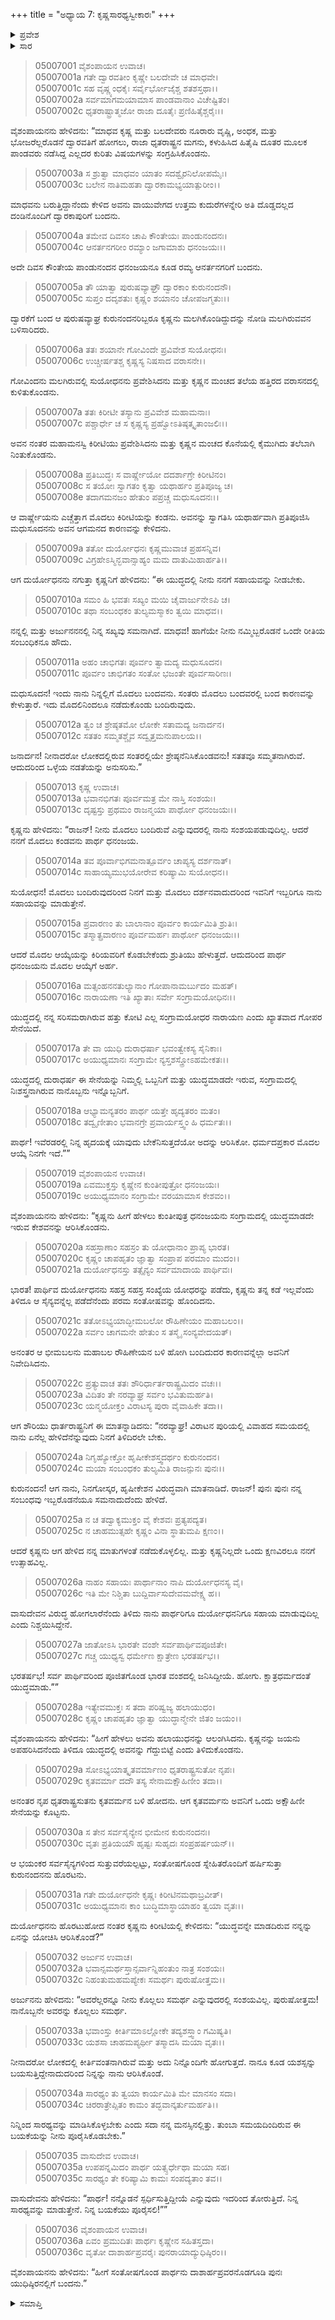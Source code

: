 +++
title = "ಅಧ್ಯಾಯ 7: ಕೃಷ್ಣಸಾರಥ್ಯಸ್ವೀಕಾರಃ"
+++

<details><summary>ಪ್ರವೇಶ</summary>


।।   ಓಂ ಓಂ ನಮೋ ನಾರಾಯಣಾಯ।।   ಶ್ರೀ ವೇದವ್ಯಾಸಾಯ ನಮಃ ।।

ಶ್ರೀ ಕೃಷ್ಣದ್ವೈಪಾಯನ ವೇದವ್ಯಾಸ ವಿರಚಿತ  

**ಶ್ರೀ ಮಹಾಭಾರತ**

**ಉದ್ಯೋಗ ಪರ್ವ**

**ಸೇನೋದ್ಯೋಗ ಪರ್ವ**

**ಅಧ್ಯಾಯ 7**

</details>


<details><summary>ಸಾರ</summary>

ಕೃಷ್ಣನು ದ್ವಾರಕೆಗೆ ಮರಳಿದ್ದಾನೆಂದು ತಿಳಿದ ದುರ್ಯೋಧನನು ಬೇಗನೆ ದ್ವಾರಕೆಗೆ ಹೋದುದು (1-2). ಅದೇ ದಿವಸ ಅರ್ಜುನನೂ ದ್ವಾರಕೆಗೆ ಬಂದುದು (3).  ಕೃಷ್ಣನು ಮಲಗಿರುವಲ್ಲಿಗೆ ಮೊದಲು ಬಂದ ದುರ್ಯೋಧನನು ಮಂಚದ ತಲೆಯ ಹತ್ತಿರ ಕುಳಿತುಕೊಳ್ಳಲು ನಂತರ ಬಂದ ಅರ್ಜುನನು ಮಂಚದ ಕೊನೆಯಲ್ಲಿ ತಲೆಬಾಗಿ ನಿಂತುಕೊಂಡಿದುದು (4-7). ಕೃಷ್ಣನು ಎಚ್ಚೆತ್ತು ಮೊದಲು ಕಂಡ ಅರ್ಜುನನಲ್ಲಿ ಬಂದ ಕಾರಣವನ್ನು ಕೇಳಲು ದುರ್ಯೋಧನನು ಕೃಷ್ಣನಿಗೆ ಯುದ್ಧದಲ್ಲಿ ತನಗೆ ಸಹಾಯ ನೀಡಬೇಕೆಂದು, ಕೃಷ್ಣನು ತನಗೆ ಮತ್ತು ಅರ್ಜುನನಿಗೆ ಒಂದೇ ರೀತಿಯ ಸಂಬಂಧಿಕನೆಂದೂ, ಇಲ್ಲಿಗೆ ತಾನು ಮೊದಲು ಬಂದಿರುವುದರಿಂದ ತನ್ನಲ್ಲಿ ಬಂದ ಕಾರಣವನ್ನು ಮೊದಲು ಕೇಳಬೇಕೆಂದು ಹೇಳುವುದು (8-12). ಇಬ್ಬರಿಗೂ ಸಹಾಯವನ್ನು ಮಾಡುವೆನೆಂದೂ, ಆದರೆ ಮೊದಲ ಆಯ್ಕೆಯನ್ನು ಕಿರಿಯವನಿಗೆ ಕೊಡಬೇಕೆಂದೂ ಹೇಳಿ (13-15), ಕೃಷ್ಣನು “ಯುದ್ಧದಲ್ಲಿ ದುರಾಧರ್ಷ ನಾರಾಯಣಿ ಸೇನೆಯನ್ನು ನಿಮ್ಮಲ್ಲಿ ಒಬ್ಬನಿಗೆ ಮತ್ತು ಯುದ್ಧಮಾಡದೇ ಇರುವ, ಸಂಗ್ರಾಮದಲ್ಲಿ ನಿಃಶಸ್ತ್ರನಾಗಿರುವ ನಾನೊಬ್ಬನು ಇನ್ನೊಬ್ಬನಿಗೆ. ಇದರಲ್ಲಿ ಅರ್ಜುನನು ಮೊದಲು ಆರಿಸಿಕೊಳ್ಳಲಿ” ಎನ್ನುವುದು (16-18). ಅರ್ಜುನನು ಕೃಷ್ಣನನ್ನೂ ದುರ್ಯೋಧನನು ಸೇನೆಯನ್ನೂ ಆರಿಸಿಕೊಂಡಿದುದು (19-21). ದುರ್ಯೋಧನನು ಬಲರಾಮನಲ್ಲಿಗೆ ಹೋಗಿ ಕೇಳಲು ತಾನು ಇಬ್ಬರಲ್ಲಿ ಯಾರಿಗೂ ಸಹಾಯಮಾಡುವುದಿಲ್ಲವೆಂದು ಹೇಳಿದುದು (22-28). ದುರ್ಯೋಧನನು ಕೃತವರ್ಮನಿಂದ ಒಂದು ಅಕ್ಷೌಹಿಣೀ ಸೇನೆಯನ್ನು ಪಡೆದು ಹಿಂದಿರುಗಿದುದು (29-30). ಕೃಷ್ಣನು ಕೇಳಲು ಅವನನ್ನು ಆರಿಸಿಕೊಂಡಿದುದಕ್ಕೆ ಅರ್ಜುನನು ಕಾರಣವನ್ನಿತ್ತು ಕೃಷ್ಣನನ್ನೊಡಗೂಡಿ ಯುಧಿಷ್ಠಿರನಲ್ಲಿಗೆ ಮರಳಿದುದು (31-36).

</details>


> 05007001 ವೈಶಂಪಾಯನ ಉವಾಚ।   
05007001a ಗತೇ ದ್ವಾರವತೀಂ ಕೃಷ್ಣೇ ಬಲದೇವೇ ಚ ಮಾಧವೇ।  
05007001c ಸಹ ವೃಷ್ಣ್ಯಂಧಕೈಃ ಸರ್ವೈರ್ಭೋಜೈಶ್ಚ ಶತಶಸ್ತಥಾ।।  
05007002a ಸರ್ವಮಾಗಮಯಾಮಾಸ ಪಾಂಡವಾನಾಂ ವಿಚೇಷ್ಟಿತಂ।   
05007002c ಧೃತರಾಷ್ಟ್ರಾತ್ಮಜೋ ರಾಜಾ ದೂತೈಃ ಪ್ರಣಿಹಿತೈಶ್ಚರೈಃ।।

ವೈಶಂಪಾಯನನು ಹೇಳಿದನು: “ಮಾಧವ ಕೃಷ್ಣ ಮತ್ತು ಬಲದೇವರು ನೂರಾರು ವೃಷ್ಣಿ, ಅಂಧಕ, ಮತ್ತು ಭೋಜರೆಲ್ಲರೊಡನೆ ದ್ವಾರವತಿಗೆ ಹೋಗಲು, ರಾಜಾ ಧೃತರಾಷ್ಟ್ರನ ಮಗನು, ಕಳುಹಿಸಿದ ಹಿತೈಷಿ ದೂತರ ಮೂಲಕ ಪಾಂಡವರು ನಡೆಸಿದ್ದ ಎಲ್ಲದರ ಕುರಿತು ವಿಷಯಗಳನ್ನು ಸಂಗ್ರಹಿಸಿಕೊಂಡನು.

> 05007003a ಸ ಶ್ರುತ್ವಾ ಮಾಧವಂ ಯಾತಂ ಸದಶ್ವೈರನಿಲೋಪಮೈಃ।  
05007003c ಬಲೇನ ನಾತಿಮಹತಾ ದ್ವಾರಕಾಮಭ್ಯಯಾತ್ಪುರೀಂ।।

ಮಾಧವನು ಬರುತ್ತಿದ್ದಾನೆಂದು ಕೇಳಿದ ಅವನು ವಾಯುವೇಗದ ಉತ್ತಮ ಕುದುರೆಗಳನ್ನೇರಿ ಅತಿ ದೊಡ್ಡದಲ್ಲದ ದಂಡಿನೊಂದಿಗೆ ದ್ವಾರಕಾಪುರಿಗೆ ಬಂದನು.

> 05007004a ತಮೇವ ದಿವಸಂ ಚಾಪಿ ಕೌಂತೇಯಃ ಪಾಂಡುನಂದನಃ।  
05007004c ಆನರ್ತನಗರೀಂ ರಮ್ಯಾಂ ಜಗಾಮಾಶು ಧನಂಜಯಃ।।

ಅದೇ ದಿವಸ ಕೌಂತೇಯ ಪಾಂಡುನಂದನ ಧನಂಜಯನೂ ಕೂಡ ರಮ್ಯ ಆನರ್ತನಗರಿಗೆ ಬಂದನು.

> 05007005a ತೌ ಯಾತ್ವಾ ಪುರುಷವ್ಯಾಘ್ರೌ ದ್ವಾರಕಾಂ ಕುರುನಂದನೌ।   
05007005c ಸುಪ್ತಂ ದದೃಶತುಃ ಕೃಷ್ಣಂ ಶಯಾನಂ ಚೋಪಜಗ್ಮತುಃ।।

ದ್ವಾರಕೆಗೆ ಬಂದ ಆ ಪುರುಷವ್ಯಾಘ್ರ ಕುರುನಂದನರಿಬ್ಬರೂ ಕೃಷ್ಣನು ಮಲಗಿಕೊಂಡಿದ್ದುದನ್ನು ನೋಡಿ ಮಲಗಿರುವವನ ಬಳಿಸಾರಿದರು.

> 05007006a ತತಃ ಶಯಾನೇ ಗೋವಿಂದೇ ಪ್ರವಿವೇಶ ಸುಯೋಧನಃ।  
05007006c ಉಚ್ಚೀರ್ಷತಶ್ಚ ಕೃಷ್ಣಸ್ಯ ನಿಷಸಾದ ವರಾಸನೇ।।

ಗೋವಿಂದನು ಮಲಗಿರುವಲ್ಲಿ ಸುಯೋಧನನು ಪ್ರವೇಶಿಸಿದನು ಮತ್ತು ಕೃಷ್ಣನ ಮಂಚದ ತಲೆಯ ಹತ್ತಿರದ ವರಾಸನದಲ್ಲಿ ಕುಳಿತುಕೊಂಡನು.

> 05007007a ತತಃ ಕಿರೀಟೀ ತಸ್ಯಾನು ಪ್ರವಿವೇಶ ಮಹಾಮನಾಃ।  
05007007c ಪಶ್ಚಾರ್ಧೇ ಚ ಸ ಕೃಷ್ಣಸ್ಯ ಪ್ರಹ್ವೋಽತಿಷ್ಠತ್ಕೃತಾಂಜಲಿಃ।।

ಅವನ ನಂತರ ಮಹಾಮನಸ್ವಿ ಕಿರೀಟಿಯು ಪ್ರವೇಶಿಸಿದನು ಮತ್ತು ಕೃಷ್ಣನ ಮಂಚದ ಕೊನೆಯಲ್ಲಿ ಕೈಮುಗಿದು ತಲೆಬಾಗಿ ನಿಂತುಕೊಂಡನು.

> 05007008a ಪ್ರತಿಬುದ್ಧಃ ಸ ವಾರ್ಷ್ಣೇಯೋ ದದರ್ಶಾಗ್ರೇ ಕಿರೀಟಿನಂ।   
05007008c ಸ ತಯೋಃ ಸ್ವಾಗತಂ ಕೃತ್ವಾ ಯಥಾರ್ಹಂ ಪ್ರತಿಪೂಜ್ಯ ಚ।  
05007008e ತದಾಗಮನಜಂ ಹೇತುಂ ಪಪ್ರಚ್ಚ ಮಧುಸೂದನಃ।।

ಆ ವಾರ್ಷ್ಣೇಯನು ಎಚ್ಚೆತ್ತಾಗ ಮೊದಲು ಕಿರೀಟಿಯನ್ನು ಕಂಡನು. ಅವನನ್ನು ಸ್ವಾಗತಿಸಿ ಯಥಾರ್ಹವಾಗಿ ಪ್ರತಿಪೂಜಿಸಿ ಮಧುಸೂದನನು ಅವನ ಆಗಮನದ ಕಾರಣವನ್ನು ಕೇಳಿದನು.

> 05007009a ತತೋ ದುರ್ಯೋಧನಃ ಕೃಷ್ಣಮುವಾಚ ಪ್ರಹಸನ್ನಿವ।  
05007009c ವಿಗ್ರಹೇಽಸ್ಮಿನ್ಭವಾನ್ಸಾಹ್ಯಂ ಮಮ ದಾತುಮಿಹಾರ್ಹತಿ।।

ಆಗ ದುರ್ಯೋಧನನು ನಗುತ್ತಾ ಕೃಷ್ಣನಿಗೆ ಹೇಳಿದನು: “ಈ ಯುದ್ಧದಲ್ಲಿ ನೀನು ನನಗೆ ಸಹಾಯವನ್ನು ನೀಡಬೇಕು.

> 05007010a ಸಮಂ ಹಿ ಭವತಃ ಸಖ್ಯಂ ಮಯಿ ಚೈವಾರ್ಜುನೇಽಪಿ ಚ।  
05007010c ತಥಾ ಸಂಬಂಧಕಂ ತುಲ್ಯಮಸ್ಮಾಕಂ ತ್ವಯಿ ಮಾಧವ।।

ನನ್ನಲ್ಲಿ ಮತ್ತು ಅರ್ಜುನನನಲ್ಲಿ ನಿನ್ನ ಸಖ್ಯವು ಸಮನಾಗಿದೆ. ಮಾಧವ! ಹಾಗೆಯೇ ನೀನು ನಮ್ಮಿಬ್ಬರೊಡನೆ ಒಂದೇ ರೀತಿಯ ಸಂಬಂಧಿಕನೂ ಹೌದು.

> 05007011a ಅಹಂ ಚಾಭಿಗತಃ ಪೂರ್ವಂ ತ್ವಾಮದ್ಯ ಮಧುಸೂದನ।  
05007011c ಪೂರ್ವಂ ಚಾಭಿಗತಂ ಸಂತೋ ಭಜಂತೇ ಪೂರ್ವಸಾರಿಣಃ।

ಮಧುಸೂದನ! ಇಂದು ನಾನು ನಿನ್ನಲ್ಲಿಗೆ ಮೊದಲು ಬಂದವನು. ಸಂತರು ಮೊದಲು ಬಂದವರಲ್ಲಿ ಬಂದ ಕಾರಣವನ್ನು ಕೇಳುತ್ತಾರೆ. ಇದು ಮೊದಲಿನಿಂದಲೂ ನಡೆದುಕೊಂಡು ಬಂದಿರುವುದು.

> 05007012a ತ್ವಂ ಚ ಶ್ರೇಷ್ಠತಮೋ ಲೋಕೇ ಸತಾಮದ್ಯ ಜನಾರ್ದನ।  
05007012c ಸತತಂ ಸಮ್ಮತಶ್ಚೈವ ಸದ್ವೃತ್ತಮನುಪಾಲಯ।।

ಜನಾರ್ದನ! ನೀನಾದರೋ ಲೋಕದಲ್ಲಿರುವ ಸಂತರಲ್ಲಿಯೇ ಶ್ರೇಷ್ಠನೆನಿಸಿಕೊಂಡವನು! ಸತತವೂ ಸಮ್ಮತನಾಗಿರುವೆ. ಆದುದರಿಂದ ಒಳ್ಳೆಯ ನಡತೆಯನ್ನು ಅನುಸರಿಸು.”

> 05007013 ಕೃಷ್ಣ ಉವಾಚ।  
05007013a ಭವಾನಭಿಗತಃ ಪೂರ್ವಮತ್ರ ಮೇ ನಾಸ್ತಿ ಸಂಶಯಃ।   
05007013c ದೃಷ್ಟಸ್ತು ಪ್ರಥಮಂ ರಾಜನ್ಮಯಾ ಪಾರ್ಥೋ ಧನಂಜಯಃ।।

ಕೃಷ್ಣನು ಹೇಳಿದನು: “ರಾಜನ್! ನೀನು ಮೊದಲು ಬಂದಿರುವೆ ಎನ್ನುವುದರಲ್ಲಿ ನಾನು ಸಂಶಯಪಡುವುದಿಲ್ಲ. ಆದರೆ ನನಗೆ ಮೊದಲು ಕಂಡವನು ಪಾರ್ಥ ಧನಂಜಯ.

> 05007014a ತವ ಪೂರ್ವಾಭಿಗಮನಾತ್ಪೂರ್ವಂ ಚಾಪ್ಯಸ್ಯ ದರ್ಶನಾತ್।  
05007014c ಸಾಹಾಯ್ಯಮುಭಯೋರೇವ ಕರಿಷ್ಯಾಮಿ ಸುಯೋಧನ।।

ಸುಯೋಧನ! ಮೊದಲು ಬಂದಿರುವುದರಿಂದ ನಿನಗೆ ಮತ್ತು ಮೊದಲು ದರ್ಶನವಾದುದರಿಂದ ಇವನಿಗೆ ಇಬ್ಬರಿಗೂ ನಾನು ಸಹಾಯವನ್ನು ಮಾಡುತ್ತೇನೆ.

> 05007015a ಪ್ರವಾರಣಂ ತು ಬಾಲಾನಾಂ ಪೂರ್ವಂ ಕಾರ್ಯಮಿತಿ ಶ್ರುತಿಃ।  
05007015c ತಸ್ಮಾತ್ಪ್ರವಾರಣಂ ಪೂರ್ವಮರ್ಹಃ ಪಾರ್ಥೋ ಧನಂಜಯಃ।।

ಆದರೆ ಮೊದಲ ಆಯ್ಕೆಯನ್ನು ಕಿರಿಯವರಿಗೆ ಕೊಡಬೇಕೆಂದು ಶ್ರುತಿಯು ಹೇಳುತ್ತದೆ. ಆದುದರಿಂದ ಪಾರ್ಥ ಧನಂಜಯನು ಮೊದಲ ಆಯ್ಕೆಗೆ ಅರ್ಹ.

> 05007016a ಮತ್ಸಂಹನನತುಲ್ಯಾನಾಂ ಗೋಪಾನಾಮರ್ಬುದಂ ಮಹತ್।  
05007016c ನಾರಾಯಣಾ ಇತಿ ಖ್ಯಾತಾಃ ಸರ್ವೇ ಸಂಗ್ರಾಮಯೋಧಿನಃ।।

ಯುದ್ಧದಲ್ಲಿ ನನ್ನ ಸರಿಸಮರಾಗಿರುವ ಹತ್ತು ಕೋಟಿ ಎಲ್ಲ ಸಂಗ್ರಾಮಯೋಧರ ನಾರಾಯಣ ಎಂದು ಖ್ಯಾತವಾದ ಗೋಪರ ಸೇನೆಯಿದೆ.

> 05007017a ತೇ ವಾ ಯುಧಿ ದುರಾಧರ್ಷಾ ಭವಂತ್ವೇಕಸ್ಯ ಸೈನಿಕಾಃ।  
05007017c ಅಯುಧ್ಯಮಾನಃ ಸಂಗ್ರಾಮೇ ನ್ಯಸ್ತಶಸ್ತ್ರೋಽಹಮೇಕತಃ।।

ಯುದ್ಧದಲ್ಲಿ ದುರಾಧರ್ಷ ಈ ಸೇನೆಯನ್ನು ನಿಮ್ಮಲ್ಲಿ ಒಬ್ಬನಿಗೆ ಮತ್ತು ಯುದ್ಧಮಾಡದೇ ಇರುವ, ಸಂಗ್ರಾಮದಲ್ಲಿ ನಿಃಶಸ್ತ್ರನಾಗಿರುವ ನಾನೊಬ್ಬನು ಇನ್ನೊಬ್ಬನಿಗೆ.

> 05007018a ಆಭ್ಯಾಮನ್ಯತರಂ ಪಾರ್ಥ ಯತ್ತೇ ಹೃದ್ಯತರಂ ಮತಂ।  
05007018c ತದ್ವೃಣೀತಾಂ ಭವಾನಗ್ರೇ ಪ್ರವಾರ್ಯಸ್ತ್ವಂ ಹಿ ಧರ್ಮತಃ।।

ಪಾರ್ಥ! ಇವೆರಡರಲ್ಲಿ ನಿನ್ನ ಹೃದಯಕ್ಕೆ ಯಾವುದು ಬೇಕೆನಿಸುತ್ತದೆಯೋ ಅದನ್ನು ಆರಿಸಿಕೋ. ಧರ್ಮದಪ್ರಕಾರ ಮೊದಲ ಆಯ್ಕೆ ನಿನಗೇ ಇದೆ.””

> 05007019 ವೈಶಂಪಾಯನ ಉವಾಚ।  
05007019a ಏವಮುಕ್ತಸ್ತು ಕೃಷ್ಣೇನ ಕುಂತೀಪುತ್ರೋ ಧನಂಜಯಃ।  
05007019c ಅಯುಧ್ಯಮಾನಂ ಸಂಗ್ರಾಮೇ ವರಯಾಮಾಸ ಕೇಶವಂ।।

ವೈಶಂಪಾಯನನು ಹೇಳಿದನು: “ಕೃಷ್ಣನು ಹೀಗೆ ಹೇಳಲು ಕುಂತೀಪುತ್ರ ಧನಂಜಯನು ಸಂಗ್ರಾಮದಲ್ಲಿ ಯುದ್ಧಮಾಡದೇ ಇರುವ ಕೇಶವನನ್ನು ಆರಿಸಿಕೊಂಡನು.

> 05007020a ಸಹಸ್ರಾಣಾಂ ಸಹಸ್ರಂ ತು ಯೋಧಾನಾಂ ಪ್ರಾಪ್ಯ ಭಾರತ।  
05007020c ಕೃಷ್ಣಂ ಚಾಪಹೃತಂ ಜ್ಞಾತ್ವಾ ಸಂಪ್ರಾಪ ಪರಮಾಂ ಮುದಂ।।  
05007021a ದುರ್ಯೋಧನಸ್ತು ತತ್ಸೈನ್ಯಂ ಸರ್ವಮಾದಾಯ ಪಾರ್ಥಿವಃ।

ಭಾರತ! ಪಾರ್ಥಿವ ದುರ್ಯೋಧನನು ಸಹಸ್ರ ಸಹಸ್ರ ಸಂಖ್ಯೆಯ ಯೋಧರನ್ನು ಪಡೆದು, ಕೃಷ್ಣನು ತನ್ನ ಕಡೆ ಇಲ್ಲವೆಂದು ತಿಳಿದೂ ಆ ಸೈನ್ಯವನ್ನೆಲ್ಲ ಪಡೆದೆನೆಂದು ಪರಮ ಸಂತೋಷವನ್ನು ಹೊಂದಿದನು.

> 05007021c ತತೋಽಭ್ಯಯಾದ್ಭೀಮಬಲೋ ರೌಹಿಣೇಯಂ ಮಹಾಬಲಂ।।  
05007022a ಸರ್ವಂ ಚಾಗಮನೇ ಹೇತುಂ ಸ ತಸ್ಮೈ ಸಂನ್ಯವೇದಯತ್।

ಅನಂತರ ಆ ಭೀಮಬಲನು ಮಹಾಬಲ ರೌಹಿಣೇಯನ ಬಳಿ ಹೋಗಿ ಬಂದಿದುದರ ಕಾರಣವನ್ನೆಲ್ಲಾ ಅವನಿಗೆ ನಿವೇದಿಸಿದನು.

> 05007022c ಪ್ರತ್ಯುವಾಚ ತತಃ ಶೌರಿರ್ಧಾರ್ತರಾಷ್ಟ್ರಮಿದಂ ವಚಃ।।  
05007023a ವಿದಿತಂ ತೇ ನರವ್ಯಾಘ್ರ ಸರ್ವಂ ಭವಿತುಮರ್ಹತಿ।  
05007023c ಯನ್ಮಯೋಕ್ತಂ ವಿರಾಟಸ್ಯ ಪುರಾ ವೈವಾಹಿಕೇ ತದಾ।।

ಆಗ ಶೌರಿಯು ಧಾರ್ತರಾಷ್ಟ್ರನಿಗೆ ಈ ಮಾತನ್ನಾಡಿದನು: “ನರವ್ಯಾಘ್ರ! ವಿರಾಟನ ಪುರಿಯಲ್ಲಿ ವಿವಾಹದ ಸಮಯದಲ್ಲಿ ನಾನು ಏನೆಲ್ಲ ಹೇಳಿದೆನೆನ್ನುವುದು ನಿನಗೆ ತಿಳಿದಿರಲೇ ಬೇಕು.

> 05007024a ನಿಗೃಹ್ಯೋಕ್ತೋ ಹೃಷೀಕೇಶಸ್ತ್ವದರ್ಥಂ ಕುರುನಂದನ।  
05007024c ಮಯಾ ಸಂಬಂಧಕಂ ತುಲ್ಯಮಿತಿ ರಾಜನ್ಪುನಃ ಪುನಃ।।

ಕುರುನಂದನ! ಆಗ ನಾನು, ನಿನಗೋಸ್ಕರ, ಹೃಷೀಕೇಶನ ವಿರುದ್ಧವಾಗಿ ಮಾತನಾಡಿದೆ. ರಾಜನ್! ಪುನಃ ಪುನಃ ನನ್ನ ಸಂಬಂಧವು ಇಬ್ಬರೊಡನೆಯೂ ಸಮನಾದುದೆಂದು ಹೇಳಿದೆ.

> 05007025a ನ ಚ ತದ್ವಾಕ್ಯಮುಕ್ತಂ ವೈ ಕೇಶವಃ ಪ್ರತ್ಯಪದ್ಯತ।   
05007025c ನ ಚಾಹಮುತ್ಸಹೇ ಕೃಷ್ಣಂ ವಿನಾ ಸ್ಥಾತುಮಪಿ ಕ್ಷಣಂ।।

ಆದರೆ ಕೃಷ್ಣನು ಆಗ ಹೇಳಿದ ನನ್ನ ಮಾತುಗಳಂತೆ ನಡೆದುಕೊಳ್ಳಲಿಲ್ಲ. ಮತ್ತು ಕೃಷ್ಣನಿಲ್ಲದೇ ಒಂದು ಕ್ಷಣವಿರಲೂ ನನಗೆ ಉತ್ಸಾಹವಿಲ್ಲ.

> 05007026a ನಾಹಂ ಸಹಾಯಃ ಪಾರ್ಥಾನಾಂ ನಾಪಿ ದುರ್ಯೋಧನಸ್ಯ ವೈ।  
05007026c ಇತಿ ಮೇ ನಿಶ್ಚಿತಾ ಬುದ್ದಿರ್ವಾಸುದೇವಮವೇಕ್ಷ್ಯ ಹ।।

ವಾಸುದೇವನ ವಿರುದ್ಧ ಹೋಗಲಾರೆನೆಂದು ತಿಳಿದು ನಾನು ಪಾರ್ಥರಿಗೂ ದುರ್ಯೋಧನನಿಗೂ ಸಹಾಯ ಮಾಡುವುದಿಲ್ಲ ಎಂದು ನಿಶ್ಚಯಿಸಿದ್ದೇನೆ.

> 05007027a ಜಾತೋಽಸಿ ಭಾರತೇ ವಂಶೇ ಸರ್ವಪಾರ್ಥಿವಪೂಜಿತೇ।  
05007027c ಗಚ್ಚ ಯುಧ್ಯಸ್ವ ಧರ್ಮೇಣ ಕ್ಷಾತ್ರೇಣ ಭರತರ್ಷಭ।।

ಭರತರ್ಷಭ! ಸರ್ವ ಪಾರ್ಥಿವರಿಂದ ಪೂಜಿತಗೊಂಡ ಭಾರತ ವಂಶದಲ್ಲಿ ಜನಿಸಿದ್ದೀಯೆ. ಹೋಗು. ಕ್ಷಾತ್ರಧರ್ಮದಂತೆ ಯುದ್ಧಮಾಡು.””

> 05007028a ಇತ್ಯೇವಮುಕ್ತಃ ಸ ತದಾ ಪರಿಷ್ವಜ್ಯ ಹಲಾಯುಧಂ।   
05007028c ಕೃಷ್ಣಂ ಚಾಪಹೃತಂ ಜ್ಞಾತ್ವಾ ಯುದ್ಧಾನ್ಮೇನೇ ಜಿತಂ ಜಯಂ।।

ವೈಶಂಪಾಯನನು ಹೇಳಿದನು: “ಹೀಗೆ ಹೇಳಲು ಅವನು ಹಲಾಯುಧನನ್ನು ಆಲಂಗಿಸಿದನು. ಕೃಷ್ಣನನ್ನು ಜಯನು ಅಪಹರಿಸಿದನೆಂದು ತಿಳಿದೂ ಯುದ್ಧದಲ್ಲಿ ಅವನನ್ನು ಗೆದ್ದುಬಿಟ್ಟೆ ಎಂದು ತಿಳಿದುಕೊಂಡನು.

> 05007029a ಸೋಽಭ್ಯಯಾತ್ಕೃತವರ್ಮಾಣಂ ಧೃತರಾಷ್ಟ್ರಸುತೋ ನೃಪಃ।  
05007029c ಕೃತವರ್ಮಾ ದದೌ ತಸ್ಯ ಸೇನಾಮಕ್ಷೌಹಿಣೀಂ ತದಾ।।

ಅನಂತರ ನೃಪ ಧೃತರಾಷ್ಟ್ರಸುತನು ಕೃತವರ್ಮನ ಬಳಿ ಹೋದನು. ಆಗ ಕೃತವರ್ಮನು ಅವನಿಗೆ ಒಂದು ಅಕ್ಷೌಹಿಣೀ ಸೇನೆಯನ್ನು ಕೊಟ್ಟನು.

> 05007030a ಸ ತೇನ ಸರ್ವಸೈನ್ಯೇನ ಭೀಮೇನ ಕುರುನಂದನಃ।  
05007030c ವೃತಃ ಪ್ರತಿಯಯೌ ಹೃಷ್ಟಃ ಸುಹೃದಃ ಸಂಪ್ರಹರ್ಷಯನ್।।

ಆ ಭಯಂಕರ ಸರ್ವಸೈನ್ಯಗಳಿಂದ ಸುತ್ತುವರೆಯಲ್ಪಟ್ಟು, ಸಂತೋಷಗೊಂಡ ಸ್ನೇಹಿತರೊಂದಿಗೆ ಹರ್ಷಿಸುತ್ತಾ ಕುರುನಂದನನು ಹೊರಟನು.

> 05007031a ಗತೇ ದುರ್ಯೋಧನೇ ಕೃಷ್ಣಃ ಕಿರೀಟಿನಮಥಾಬ್ರವೀತ್।   
05007031c ಅಯುಧ್ಯಮಾನಃ ಕಾಂ ಬುದ್ಧಿಮಾಸ್ಥಾಯಾಹಂ ತ್ವಯಾ ವೃತಃ।।

ದುರ್ಯೋಧನನು ಹೊರಟುಹೋದ ನಂತರ ಕೃಷ್ಣನು ಕಿರೀಟಿಯಲ್ಲಿ ಕೇಳಿದನು: “ಯುದ್ಧವನ್ನೇ ಮಾಡದಿರುವ ನನ್ನನ್ನು ಏನನ್ನು ಯೋಚಿಸಿ ಆರಿಸಿಕೊಂಡೆ?”

> 05007032 ಅರ್ಜುನ ಉವಾಚ।  
05007032a ಭವಾನ್ಸಮರ್ಥಸ್ತಾನ್ಸರ್ವಾನ್ನಿಹಂತುಂ ನಾತ್ರ ಸಂಶಯಃ।  
05007032c ನಿಹಂತುಮಹಮಪ್ಯೇಕಃ ಸಮರ್ಥಃ ಪುರುಷೋತ್ತಮ।।

ಅರ್ಜುನನು ಹೇಳಿದನು: “ಅವರೆಲ್ಲರನ್ನೂ ನೀನು ಕೊಲ್ಲಲು ಸಮರ್ಥ ಎನ್ನುವುದರಲ್ಲಿ ಸಂಶಯವಿಲ್ಲ. ಪುರುಷೋತ್ತಮ! ನಾನೊಬ್ಬನೇ ಅವರನ್ನು ಕೊಲ್ಲಲು ಸಮರ್ಥ.

> 05007033a ಭವಾಂಸ್ತು ಕೀರ್ತಿಮಾಽಲ್ಲೋಕೇ ತದ್ಯಶಸ್ತ್ವಾಂ ಗಮಿಷ್ಯತಿ।   
05007033c ಯಶಸಾ ಚಾಹಮಪ್ಯರ್ಥೀ ತಸ್ಮಾದಸಿ ಮಯಾ ವೃತಃ।।

ನೀನಾದರೋ ಲೋಕದಲ್ಲಿ ಕೀರ್ತಿವಂತನಾಗಿರುವೆ ಮತ್ತು ಅದು ನಿನ್ನೊಂದಿಗೇ ಹೋಗುತ್ತದೆ. ನಾನೂ ಕೂಡ ಯಶಸ್ಸನ್ನು ಬಯಸುತ್ತಿದ್ದೇನಾದುದರಿಂದ ನಿನ್ನನ್ನು ನಾನು ಆರಿಸಿಕೊಂಡೆ.

> 05007034a ಸಾರಥ್ಯಂ ತು ತ್ವಯಾ ಕಾರ್ಯಮಿತಿ ಮೇ ಮಾನಸಂ ಸದಾ।  
05007034c ಚಿರರಾತ್ರೇಪ್ಸಿತಂ ಕಾಮಂ ತದ್ಭವಾನ್ಕರ್ತುಮರ್ಹತಿ।।

ನಿನ್ನಿಂದ ಸಾರಥ್ಯವನ್ನು ಮಾಡಿಸಿಕೊಳ್ಳಬೇಕು ಎಂದು ಸದಾ ನನ್ನ ಮನಸ್ಸಿನಲ್ಲಿತ್ತು. ತುಂಬಾ ಸಮಯದಿಂದಿರುವ ಈ ಬಯಕೆಯನ್ನು ನೀನು ಪೂರೈಸಿಕೊಡಬೇಕು.”

> 05007035 ವಾಸುದೇವ ಉವಾಚ।  
05007035a ಉಪಪನ್ನಮಿದಂ ಪಾರ್ಥ ಯತ್ಸ್ಪರ್ಧೇಥಾ ಮಯಾ ಸಹ।  
05007035c ಸಾರಥ್ಯಂ ತೇ ಕರಿಷ್ಯಾಮಿ ಕಾಮಃ ಸಂಪದ್ಯತಾಂ ತವ।।

ವಾಸುದೇವನು ಹೇಳಿದನು: “ಪಾರ್ಥ! ನನ್ನೊಡನೆ ಸ್ಪರ್ಧಿಸುತ್ತಿದ್ದೀಯೆ ಎನ್ನುವುದು ಇದರಿಂದ ತೋರುತ್ತಿದೆ. ನಿನ್ನ ಸಾರಥ್ಯವನ್ನು ಮಾಡುತ್ತೇನೆ. ನಿನ್ನ ಬಯಕೆಯು ಪೂರೈಸಲಿ!””

> 05007036 ವೈಶಂಪಾಯನ ಉವಾಚ।  
05007036a ಏವಂ ಪ್ರಮುದಿತಃ ಪಾರ್ಥಃ ಕೃಷ್ಣೇನ ಸಹಿತಸ್ತದಾ।  
05007036c ವೃತೋ ದಾಶಾರ್ಹಪ್ರವರೈಃ ಪುನರಾಯಾದ್ಯುಧಿಷ್ಠಿರಂ।।

ವೈಶಂಪಾಯನನು ಹೇಳಿದನು: “ಹೀಗೆ ಸಂತೋಷಗೊಂಡ ಪಾರ್ಥನು ದಾಶಾರ್ಹಪ್ರವರನೊಡಗೂಡಿ ಪುನಃ ಯುಧಿಷ್ಠಿರನಲ್ಲಿಗೆ ಬಂದನು.”


<details><summary>ಸಮಾಪ್ತಿ</summary>


ಇತಿ ಶ್ರೀ ಮಹಾಭಾರತೇ ಉದ್ಯೋಗ ಪರ್ವಣಿ ಸೇನೋದ್ಯೋಗ ಪರ್ವಣಿ ಕೃಷ್ಣಸಾರಥ್ಯಸ್ವೀಕಾರೇ ಸಪ್ತಮೋಽಧ್ಯಾಯಃ।  
ಇದು ಶ್ರೀ ಮಹಾಭಾರತದಲ್ಲಿ ಉದ್ಯೋಗ ಪರ್ವದಲ್ಲಿ ಸೇನೋದ್ಯೋಗ ಪರ್ವದಲ್ಲಿ ಕೃಷ್ಣಸಾರಥ್ಯಸ್ವೀಕಾರ ಎನ್ನುವ ಏಳನೆಯ ಅಧ್ಯಾಯವು।


</details>
